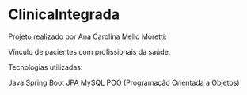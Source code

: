 # ClinicaIntegrada

Projeto realizado por Ana Carolina Mello Moretti:

Vínculo de pacientes com profissionais da saúde.

Tecnologias utilizadas:

Java
Spring Boot
JPA
MySQL
POO (Programação Orientada a Objetos)